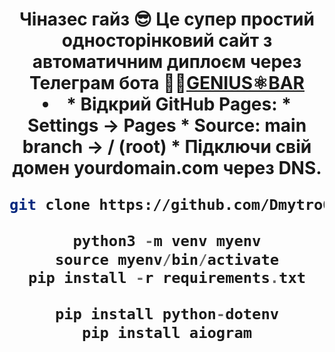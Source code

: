 <h1 align="center">Чіназес гайз 😎 Це супер простий односторінковий сайт з автоматичним диплоєм через Телеграм бота 👨‍💻<a href="https://geniusbar.site/" target="_blank">GENIUS⚛︎BAR</a>

<li>
* Відкрий GitHub Pages:
* Settings → Pages
* Source: main branch → / (root)
* Підключи свій домен yourdomain.com через DNS.

```bash
git clone https://github.com/DmytroOnopa/geniusbar.site.git
```


```php
python3 -m venv myenv
source myenv/bin/activate
pip install -r requirements.txt
```

```php
pip install python-dotenv
pip install aiogram
```